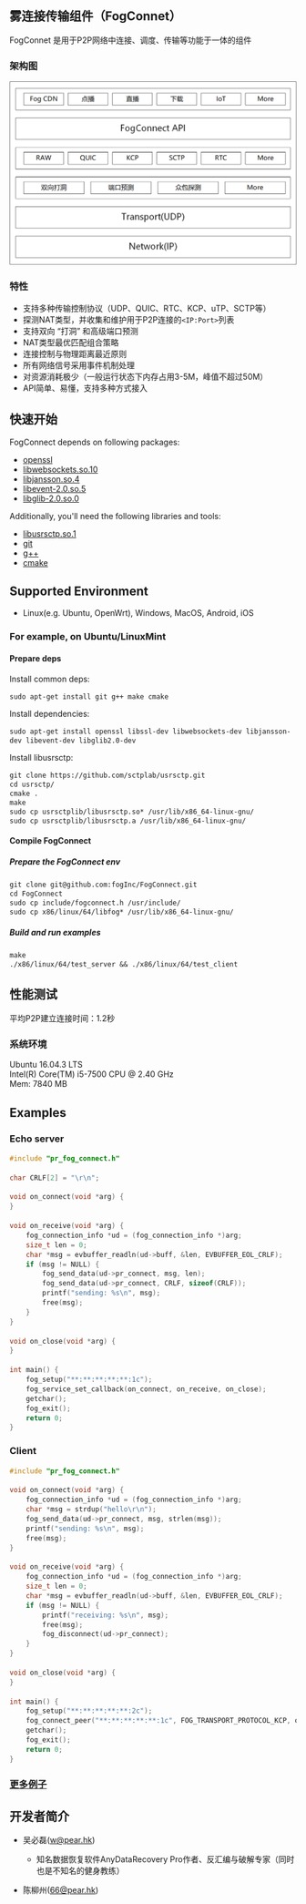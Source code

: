 ## 雾连接传输组件（FogConnet）

FogConnet 是用于P2P网络中连接、调度、传输等功能于一体的组件

### 架构图
![fog connect 架构图](./doc/images/fogconnectstack.png)

### 特性
- 支持多种传输控制协议（UDP、QUIC、RTC、KCP、uTP、SCTP等）
- 探测NAT类型，并收集和维护用于P2P连接的`<IP:Port>`列表
- 支持双向 “打洞” 和高级端口预测
- NAT类型最优匹配组合策略
- 连接控制与物理距离最近原则
- 所有网络信号采用事件机制处理
- 对资源消耗极少（一般运行状态下内存占用3-5M，峰值不超过50M）
- API简单、易懂，支持多种方式接入

## 快速开始
FogConnect depends on following packages:
- [openssl](https://www.cnblogs.com/emanlee/p/6100019.html)
- [libwebsockets.so.10](https://libwebsockets.org/)
- [libjansson.so.4](https://github.com/akheron/jansson)
- [libevent-2.0.so.5](https://github.com/libevent/libevent)
- [libglib-2.0.so.0](https://github.com/GNOME/glib)

Additionally, you'll need the following libraries and tools:
- [libusrsctp.so.1](https://github.com/sctplab/usrsctp)
- [git](https://github.com/sctplab/usrsctp)
- [g++](https://github.com/sctplab/usrsctp)
- [cmake](https://github.com/sctplab/usrsctp)

## Supported Environment
- Linux(e.g. Ubuntu, OpenWrt), Windows, MacOS, Android, iOS

### For example, on Ubuntu/LinuxMint

#### Prepare deps
Install common deps:

``` shell
sudo apt-get install git g++ make cmake
```

Install dependencies:

``` shell
sudo apt-get install openssl libssl-dev libwebsockets-dev libjansson-dev libevent-dev libglib2.0-dev 
```

Install libusrsctp:
``` shell
git clone https://github.com/sctplab/usrsctp.git
cd usrsctp/
cmake .
make
sudo cp usrsctplib/libusrsctp.so* /usr/lib/x86_64-linux-gnu/
sudo cp usrsctplib/libusrsctp.a /usr/lib/x86_64-linux-gnu/
```
#### Compile FogConnect
##### Prepare the FogConnect env
``` shell
git clone git@github.com:fogInc/FogConnect.git
cd FogConnect
sudo cp include/fogconnect.h /usr/include/
sudo cp x86/linux/64/libfog* /usr/lib/x86_64-linux-gnu/
```

##### Build and run examples
``` shell
make
./x86/linux/64/test_server && ./x86/linux/64/test_client
```

## 性能测试
平均P2P建立连接时间：1.2秒

### 系统环境
Ubuntu 16.04.3 LTS \
Intel(R) Core(TM) i5-7500 CPU @ 2.40 GHz \
Mem: 7840 MB
## Examples

### Echo server
```C
#include "pr_fog_connect.h"

char CRLF[2] = "\r\n";

void on_connect(void *arg) {
}

void on_receive(void *arg) {
    fog_connection_info *ud = (fog_connection_info *)arg;
    size_t len = 0;
    char *msg = evbuffer_readln(ud->buff, &len, EVBUFFER_EOL_CRLF);
    if (msg != NULL) {
        fog_send_data(ud->pr_connect, msg, len);
        fog_send_data(ud->pr_connect, CRLF, sizeof(CRLF));
        printf("sending: %s\n", msg);
        free(msg);
    }
}

void on_close(void *arg) {
}

int main() {
    fog_setup("**:**:**:**:**:1c");
    fog_service_set_callback(on_connect, on_receive, on_close);
    getchar();
    fog_exit();
    return 0;
}

```
### Client

```C
#include "pr_fog_connect.h"

void on_connect(void *arg) {
    fog_connection_info *ud = (fog_connection_info *)arg;
    char *msg = strdup("hello\r\n");
    fog_send_data(ud->pr_connect, msg, strlen(msg));
    printf("sending: %s\n", msg);
    free(msg);
}

void on_receive(void *arg) {
    fog_connection_info *ud = (fog_connection_info *)arg;
    size_t len = 0;
    char *msg = evbuffer_readln(ud->buff, &len, EVBUFFER_EOL_CRLF);
    if (msg != NULL) {
        printf("receiving: %s\n", msg);
        free(msg);
        fog_disconnect(ud->pr_connect);
    }
}

void on_close(void *arg) {
}

int main() {
    fog_setup("**:**:**:**:**:2c");
    fog_connect_peer("**:**:**:**:**:1c", FOG_TRANSPORT_PROTOCOL_KCP, on_connect, on_receive, on_close);
    getchar();
    fog_exit();
    return 0;
}

```

### [更多例子](https://github.com/fogInc/FogConnect/tree/master/examples)

## 开发者简介
- 吴必磊(w@pear.hk)
    - 知名数据恢复软件AnyDataRecovery Pro作者、反汇编与破解专家（同时也是不知名的健身教练）

- 陈柳州(66@pear.hk)
    
